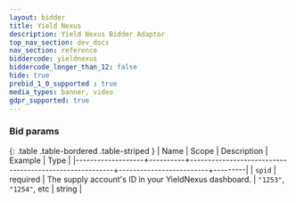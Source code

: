 ```yaml
---
layout: bidder
title: Yield Nexus
description: Yield Nexus Bidder Adaptor
top_nav_section: dev_docs
nav_section: reference
biddercode: yieldnexus
biddercode_longer_than_12: false
hide: true
prebid_1_0_supported : true
media_types: banner, video
gdpr_supported: true
---
```


### Bid params

{: .table .table-bordered .table-striped }
| Name              | Scope    | Description                                            | Example                 | Type    |
|-------------------+----------+--------------------------------------------------------+-------------------------+---------|
| `spid` | required | The supply account's ID in your YieldNexus dashboard.             | `"1253"`, `"1254"`, etc |  string |
